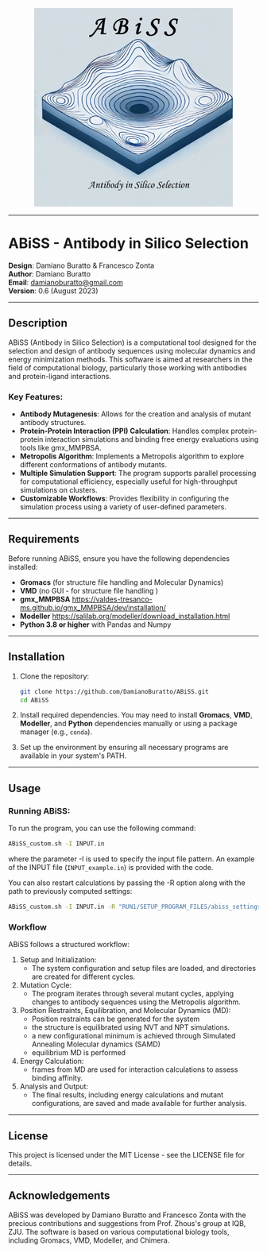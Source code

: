 
<!-- Centered Logo with Descriptive Alt Text -->
<p align="center">
  <img 
    src="ABiSS_logo.png" 
    alt="ABiSS Logo:  antibody-antigen going deep into energy well" 
    width="400" 
    height="auto" 
  />
</p>

<!-- Optional: Add a line break or divider -->
---

# ABiSS - Antibody in Silico Selection

**Design**: Damiano Buratto & Francesco Zonta  
**Author**: Damiano Buratto  
**Email**: damianoburatto@gmail.com  
**Version**: 0.6 (August 2023)  

---

## Description

ABiSS (Antibody in Silico Selection) is a computational tool designed for the selection and design of antibody sequences using molecular dynamics and energy minimization methods. This software is aimed at researchers in the field of computational biology, particularly those working with antibodies and protein-ligand interactions.

### Key Features:
- **Antibody Mutagenesis**: Allows for the creation and analysis of mutant antibody structures.
- **Protein-Protein Interaction (PPI) Calculation**: Handles complex protein-protein interaction simulations and binding free energy evaluations using tools like gmx_MMPBSA.
- **Metropolis Algorithm**: Implements a Metropolis algorithm to explore different conformations of antibody mutants.
- **Multiple Simulation Support**: The program supports parallel processing for computational efficiency, especially useful for high-throughput simulations on clusters.
- **Customizable Workflows**: Provides flexibility in configuring the simulation process using a variety of user-defined parameters.

---

## Requirements

Before running ABiSS, ensure you have the following dependencies installed:

- **Gromacs** (for structure file handling and Molecular Dynamics)
- **VMD** (no GUI - for structure file handling )
- **gmx_MMPBSA** https://valdes-tresanco-ms.github.io/gmx_MMPBSA/dev/installation/  
- **Modeller** https://salilab.org/modeller/download_installation.html  
- **Python 3.8 or higher** with Pandas and Numpy
<!-- **Antechamber** (optional, for force field parameterization) -->
<!-- **OpenBabel** (optional, but strongly recommended for molecular format conversions) -->

---

## Installation

1. Clone the repository:
    ```bash
    git clone https://github.com/DamianoBuratto/ABiSS.git
    cd ABiSS
    ```

2. Install required dependencies. You may need to install **Gromacs**, **VMD**, **Modeller**, and **Python** dependencies manually or using a package manager (e.g., `conda`).

3. Set up the environment by ensuring all necessary programs are available in your system's PATH.

---

## Usage

### Running ABiSS:

To run the program, you can use the following command:

```bash
ABiSS_custom.sh -I INPUT.in 
```
where the parameter -I is used to specify the input file pattern. An example of the INPUT file (`INPUT_example.in`) is provided with the code.

You can also restart calculations by passing the -R option along with the path to previously computed settings:

```bash
ABiSS_custom.sh -I INPUT.in -R "RUN1/SETUP_PROGRAM_FILES/abiss_settings.sh"
```

### Workflow
ABiSS follows a structured workflow:

1. Setup and Initialization:
   - The system configuration and setup files are loaded, and directories are created for different cycles.
2. Mutation Cycle:
   - The program iterates through several mutant cycles, applying changes to antibody sequences using the Metropolis algorithm.
3. Position Restraints, Equilibration, and Molecular Dynamics (MD):
   - Position restraints can be generated for the system
   - the structure is equilibrated using NVT and NPT simulations.
   - a new configurational minimum is achieved through Simulated Annealing Molecular dynamics (SAMD)
   - equilibrium MD is performed
4. Energy Calculation:
   - frames from MD are used for interaction calculations to assess binding affinity.
6. Analysis and Output:
   - The final results, including energy calculations and mutant configurations, are saved and made available for further analysis.

<!-- ### Example Usage
#### Generating a New Mutation:
```bash
MakeNewMutant_Modeller.py "${complex_FILE}.pdb" -s "${SystemName}" -o "./Mutant${SEQUENCE}" \
    -rl ${TargetResidueList} -rw ${resid_be_decomp_files[*]} -v
```
#### Running MD Simulations:
```bash
run_md_for_every_cycle "system_equil.gro" "${topName}" "${tprFILE}" "${trjNAME}"
```
-->


---

## License
This project is licensed under the MIT License - see the LICENSE file for details.

---

## Acknowledgements
ABiSS was developed by Damiano Buratto and Francesco Zonta with the precious contributions and suggestions from Prof. Zhous's group at IQB, ZJU. 
The software is based on various computational biology tools, including Gromacs, VMD, Modeller, and Chimera.


